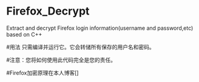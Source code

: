 # Firefox_Decrypt
Extract and decrypt Firefox login information(username and password,etc) based on C++

#用法
只需编译并运行它。它会转储所有保存的用户名和密码。

#注意：您将如何使用此代码完全是您的责任。

#Firefox加密原理在本人博客[]
